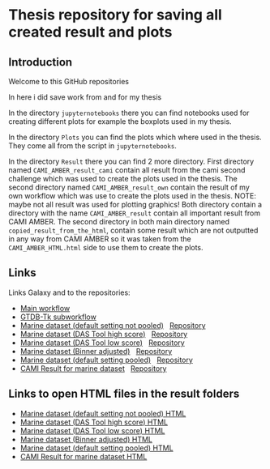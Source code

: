 # Thesis repository for saving all created result and plots

## Introduction
Welcome to this GitHub repositories

In here i did save work from and for my thesis

In the directory `jupyternotebooks` there you can find notebooks used for creating different plots for example the boxplots used in my thesis.

In the directory `Plots` you can find the plots which where used in the thesis. They come all from the script in `jupyternotebooks`.

In the directory `Result` there you can find 2 more directory. First directory named `CAMI_AMBER_result_cami` contain all result from the cami second challenge which was used to create the plots used in the thesis. The second directory named `CAMI_AMBER_result_own` contain the result of my own workflow which was use to create the plots used in the thesis. NOTE: maybe not all result was used for plotting graphics! Both directory contain a directory with the name `CAMI_AMBER_result` contain all important result from CAMI AMBER. The second directory in both main directory named `copied_result_from_the_html`, contain some result which are not outputted in any way from CAMI AMBER so it was taken from the `CAMI_AMBER_HTML.html` side to use them to create the plots.

## Links
Links Galaxy and to the repositories:

- [Main workflow](https://usegalaxy.eu/u/santinof/w/mags-taxonomic-binning-evaluation)
- [GTDB-Tk subworkflow](https://usegalaxy.eu/u/santinof/w/gtdb-tk-subworkflow)
- [Marine dataset (default setting not pooled)](https://usegalaxy.eu/u/santinof/h/marine-dataset-default-setting-not-pooled) &nbsp; [Repository](Result/CAMI_AMBER_result_own)
- [Marine dataset (DAS Tool high score)](https://usegalaxy.eu/u/santinof/h/marine-dataset-das-tool-adjusted-high-score-threshold) &nbsp; [Repository](Result/CAMI_AMBER_result_with_das_tool_high_treshold)
- [Marine dataset (DAS Tool low score)](https://usegalaxy.eu/u/santinof/h/marine-dataset-das-tool-adjusted-low-score-threshold) &nbsp; [Repository](Result/CAMI_AMBER_result_with_das_tool_low_treshold)
- [Marine dataset (Binner adjusted)](https://usegalaxy.eu/u/santinof/h/marine-dataset-binner-adjusted) &nbsp; [Repository](Result/CAMI_AMBER_result_with_binner_adjusted)
- [Marine dataset (default setting pooled)](https://usegalaxy.eu/u/santinof/h/marine-dataset-default-setting-pooled) &nbsp; [Repository](Result/CAMI_AMBER_result_pooled_dataset)
- [CAMI Result for marine dataset](https://usegalaxy.eu/u/santinof/h/cami-marine-dataset-eval) &nbsp; [Repository](Result/CAMI_AMBER_result_cami)


## Links to open HTML files in the result folders
 
- [Marine dataset (default setting not pooled) HTML](https://santamccloud.github.io/CAMI_AMBER_result_own/CAMI_AMBER_result/CAMI_AMBER__HTML/CAMI_AMBER__HTML.html)
- [Marine dataset (DAS Tool high score) HTML](https://santamccloud.github.io/CAMI_AMBER_result_with_das_tool_high_treshold/CAMI_AMBER_result/CAMI_AMBER__HTML/CAMI_AMBER__HTM.html)
- [Marine dataset (DAS Tool low score) HTML](https://santamccloud.github.io/CAMI_AMBER_result_with_das_tool_low_treshold/CAMI_AMBER_result/CAMI_AMBER__HTML/CAMI_AMBER__HTML.html)
- [Marine dataset (Binner adjusted) HTML](https://santamccloud.github.io/CAMI_AMBER_result_with_binner_adjusted/CAMI_AMBER_result/CAMI_AMBER__HTML/CAMI_AMBER__HTML.html)
- [Marine dataset (default setting pooled) HTML](https://santamccloud.github.io/CAMI_AMBER_result_pooled_dataset/CAMI_AMBER_result/CAMI_AMBER__HTML/CAMI_AMBER__HTML.html)
- [CAMI Result for marine dataset HTML](https://santamccloud.github.io/CAMI_AMBER_result_cami/CAMI_AMBER_result/CAMI_AMBER__HTML/CAMI_AMBER__HTML.html)
